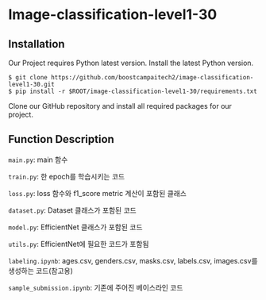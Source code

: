 # Image-classification-level1-30

## Installation
Our Project requires Python latest version. Install the latest Python version.

```
$ git clone https://github.com/boostcampaitech2/image-classification-level1-30.git
$ pip install -r $ROOT/image-classification-level1-30/requirements.txt
```
Clone our GitHub repository and install all required packages for our project.

## Function Description
`main.py`: main 함수

`train.py`: 한 epoch를 학습시키는 코드

`loss.py`: loss 함수와 f1_score metric 계산이 포함된 클래스

`dataset.py`: Dataset 클래스가 포함된 코드

`model.py`: EfficientNet 클래스가 포함된 코드

`utils.py`: EfficientNet에 필요한 코드가 포함됨

`labeling.ipynb`: ages.csv, genders.csv, masks.csv, labels.csv, images.csv를 생성하는 코드(참고용)

`sample_submission.ipynb`: 기존에 주어진 베이스라인 코드
